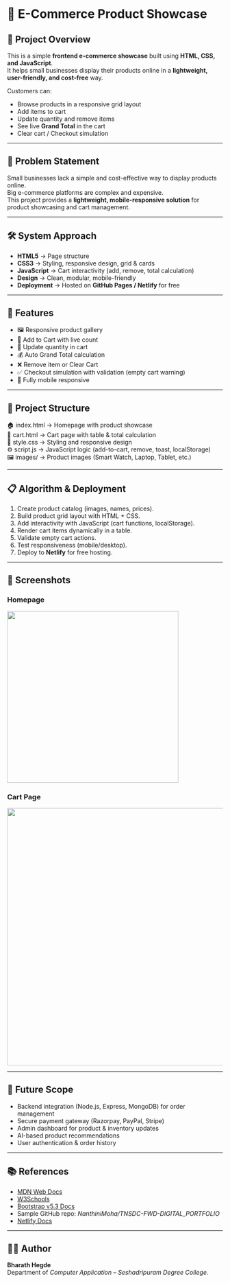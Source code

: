 # 🛒 E-Commerce Product Showcase

## 📌 Project Overview
This is a simple **frontend e-commerce showcase** built using **HTML, CSS, and JavaScript**.  
It helps small businesses display their products online in a **lightweight, user-friendly, and cost-free** way.

Customers can:
- Browse products in a responsive grid layout  
- Add items to cart  
- Update quantity and remove items  
- See live **Grand Total** in the cart  
- Clear cart / Checkout simulation  

---

## 🚀 Problem Statement
Small businesses lack a simple and cost-effective way to display products online.  
Big e-commerce platforms are complex and expensive.  
This project provides a **lightweight, mobile-responsive solution** for product showcasing and cart management.

---

## 🛠️ System Approach
- **HTML5** → Page structure  
- **CSS3** → Styling, responsive design, grid & cards  
- **JavaScript** → Cart interactivity (add, remove, total calculation)  
- **Design** → Clean, modular, mobile-friendly  
- **Deployment** → Hosted on **GitHub Pages / Netlify** for free  

---

## 🔑 Features
- 🖼️ Responsive product gallery  
- 🛒 Add to Cart with live count  
- 🔄 Update quantity in cart  
- 💰 Auto Grand Total calculation  
- ❌ Remove item or Clear Cart  
- ✅ Checkout simulation with validation (empty cart warning)  
- 📱 Fully mobile responsive  

---

## 📂 Project Structure

🏠 index.html     → Homepage with product showcase  
🛒 cart.html      → Cart page with table & total calculation   
🎨 style.css      → Styling and responsive design  
⚙️ script.js      → JavaScript logic (add-to-cart, remove, toast, localStorage)  
🖼️ images/        → Product images (Smart Watch, Laptop, Tablet, etc.)  

---

## 📋 Algorithm & Deployment
1. Create product catalog (images, names, prices).  
2. Build product grid layout with HTML + CSS.  
3. Add interactivity with JavaScript (cart functions, localStorage).  
4. Render cart items dynamically in a table.  
5. Validate empty cart actions.  
6. Test responsiveness (mobile/desktop).  
7. Deploy to **Netlify** for free hosting.  

---

## 📸 Screenshots

### Homepage  
<img width="400" src="https://github.com/user-attachments/assets/8d10fd05-ed74-41c3-9f6d-a6e6bfd47d8d" />

### Cart Page  
<img width="600" src="https://github.com/user-attachments/assets/76fd8bba-b43b-48a4-a6c4-5f89e81bb3d9" />

---

## 🔮 Future Scope
- Backend integration (Node.js, Express, MongoDB) for order management  
- Secure payment gateway (Razorpay, PayPal, Stripe)  
- Admin dashboard for product & inventory updates  
- AI-based product recommendations  
- User authentication & order history  

---

## 📚 References
- [MDN Web Docs](https://developer.mozilla.org/)  
- [W3Schools](https://www.w3schools.com/)  
- [Bootstrap v5.3 Docs](https://getbootstrap.com/docs/5.3/getting-started/introduction/)  
- Sample GitHub repo: *NanthiniMoha/TNSDC-FWD-DIGITAL_PORTFOLIO*  
- [Netlify Docs](https://docs.netlify.com/)  

---

## 👨‍🎓 Author
**Bharath Hegde**  
Department of *Computer Application* – *Seshadripuram Degree College.*
